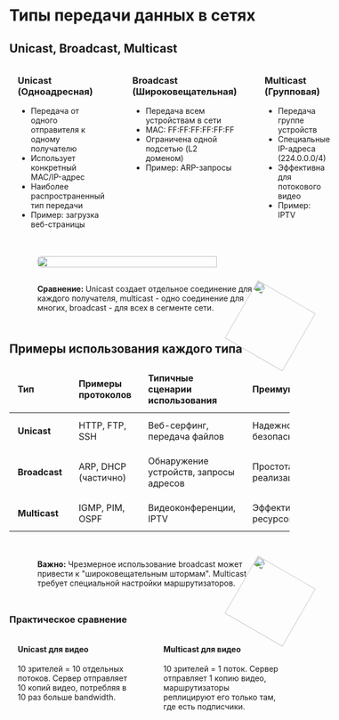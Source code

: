 # Типы передачи данных в сетях

<h2 id="data-types">Unicast, Broadcast, Multicast</h2><div style="display: flex; gap: 20px; margin: 20px 0;"> <div style="flex: 1; border: 1px solid var(--detail-gray); border-radius: 0.5rem; padding: 15px;"> <h3 style="margin-top: 0;">Unicast (Одноадресная)</h3> <ul> <li>Передача от одного отправителя к одному получателю</li> <li>Использует конкретный MAC/IP-адрес</li> <li>Наиболее распространенный тип передачи</li> <li>Пример: загрузка веб-страницы</li> </ul> </div> <div style="flex: 1; border: 1px solid var(--detail-gray); border-radius: 0.5rem; padding: 15px;"> <h3 style="margin-top: 0;">Broadcast (Широковещательная)</h3> <ul> <li>Передача всем устройствам в сети</li> <li>MAC: FF:FF:FF:FF:FF:FF</li> <li>Ограничена одной подсетью (L2 доменом)</li> <li>Пример: ARP-запросы</li> </ul> </div> <div style="flex: 1; border: 1px solid var(--detail-gray); border-radius: 0.5rem; padding: 15px;"> <h3 style="margin-top: 0;">Multicast (Групповая)</h3> <ul> <li>Передача группе устройств</li> <li>Специальные IP-адреса (224.0.0.0/4)</li> <li>Эффективна для потокового видео</li> <li>Пример: IPTV</li> </ul> </div> </div><div style="position: relative; display: flex; justify-content: center; flex-direction: column; align-items: center; margin: 20px 0;"> <img src="/theory/data-transmission-types.png" style="width: 80%; border-radius: 0.5rem;"> <div class="note"> <strong>Сравнение:</strong> Unicast создает отдельное соединение для каждого получателя, multicast - одно соединение для многих, broadcast - для всех в сегменте сети. <img src="./cat4.svg" style="position: absolute; bottom: 0; right: 0; translate: 50% 50%; transform: rotate(30deg); width: 120px;"> </div> </div><h2 id="data-types-examples">Примеры использования каждого типа</h2><table> <thead> <tr> <th>Тип</th> <th>Примеры протоколов</th> <th>Типичные сценарии использования</th> <th>Преимущества</th> </tr> </thead> <tbody> <tr> <td><strong>Unicast</strong></td> <td>HTTP, FTP, SSH</td> <td>Веб-серфинг, передача файлов</td> <td>Надежность, безопасность</td> </tr> <tr> <td><strong>Broadcast</strong></td> <td>ARP, DHCP (частично)</td> <td>Обнаружение устройств, запросы адресов</td> <td>Простота реализации</td> </tr> <tr> <td><strong>Multicast</strong></td> <td>IGMP, PIM, OSPF</td> <td>Видеоконференции, IPTV</td> <td>Эффективность ресурсов</td> </tr> </tbody> </table><div style="position: relative; display: flex; justify-content: center; flex-direction: column; align-items: center; margin: 20px 0;"> <div class="note warning"> <strong>Важно:</strong> Чрезмерное использование broadcast может привести к "широковещательным штормам". Multicast требует специальной настройки маршрутизаторов. <img src="./cat4.svg" style="position: absolute; bottom: 0; right: 0; translate: 50% 50%; transform: rotate(30deg); width: 120px;"> </div> </div><h3>Практическое сравнение</h3> <div style="display: flex; gap: 20px; margin: 20px 0;"> <div style="flex: 1; border: 1px solid var(--detail-gray); border-radius: 0.5rem; padding: 15px;"> <h4 style="margin-top: 0;">Unicast для видео</h4> <p>10 зрителей = 10 отдельных потоков. Сервер отправляет 10 копий видео, потребляя в 10 раз больше bandwidth.</p> </div> <div style="flex: 1; border: 1px solid var(--detail-gray); border-radius: 0.5rem; padding: 15px;"> <h4 style="margin-top: 0;">Multicast для видео</h4> <p>10 зрителей = 1 поток. Сервер отправляет 1 копию видео, маршрутизаторы реплицируют его только там, где есть подписчики.</p> </div> </div><style> table { width: 100%; border-collapse: collapse; margin: 15px 0; } th, td { padding: 12px 15px; border: 1px solid var(--detail-gray); text-align: left; } th { background-color: var(--element-gray); font-weight: bold; } tr:nth-child(even) { background-color: var(--element-gray); } .note { border-left: 4px solid var(--highlight-purple); background-color: var(--element-gray); width: 80%; min-height: 60px; border-radius: 0.5rem; padding: 15px; position: relative; margin-top: 15px; } .note.warning { border-left-color: var(--warning-orange); } @media (max-width: 768px) { .comparison-cards { flex-direction: column; } .illustration img, .note { width: 95%; } } </style>
